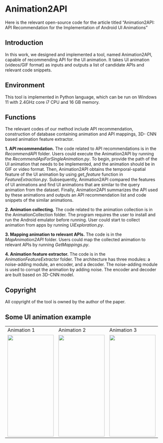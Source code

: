 # Animation2API

Here is the relevant open-source code for the article titled “Animation2API: API Recommendation for the Implementation of Android UI Animations”
## Introduction
In this work, we designed and implemented a tool, named Animation2API, capable of recommending API for the UI animation. It takes UI animation (videos/GIF format) as inputs and outputs a list of candidate APIs and relevant code snippets.

## Environment
This tool is implemented in Python language, which can be run on Windows 11 with 2.4GHz core i7 CPU and 16 GB memory. 

## Functions
The relevant codes of our method include API recommendation, construction of database containing animation and API mappings, 3D- CNN based animation feature extractor. 

**1.	API recommendation.** The code related to API recommendations is in the *RecommendAPI* folder. Users could execute the Animation2API by running the *RecommendApiForSingleAnimation.py*. To begin, provide the path of the UI animation that needs to be implemented, and the animation should be in GIF or video format. Then, Animation2API obtains the temporal-spatial feature of the UI animation by using *get_feature* function in *FeatureExtraction.py*. Subsequently, Animation2API compared the features of UI animations and find UI animations that are similar to the query animation from the dataset. Finally, Animation2API summarizes the API used by these animations and outputs an API recommendation list and code snippets of the similar animations.

**2.	Animation collecting.** The code related to the animation collection is in the AnimationCollection folder. The program requires the user to install and run the Android emulator before running. User could start to collect animation from apps by running *UiExploration.py*. 

**3.	Mapping animation to relevant APIs.** The code is in the *MapAnimation2API* folder. Users could map the collected animation to relevant APIs by running *GetMappings.py*. 

**4.	Animation feature extractor.** The code is in the *AnimationFeatureExtractor* folder. The architecture has three modules: a noise-adding module, an encoder, and a decoder. The noise-adding module is used to corrupt the animation by adding noise. The encoder and decoder are built based on 3D-CNN model.


## Copyright
All copyright of the tool is owned by the author of the paper.

## Some UI animation example
<table>
 
  <tr>
    <td>Animation 1</td>
    <td>Animation 2</td>
    <td>Animation 3</td>
    <td>Animation 4</td>
  </tr>
  <tr>
    <td valign="top"><img src="https://user-images.githubusercontent.com/39308424/234280488-a06cde9b-bf01-42e7-8011-c04abc642aca.gif" width="152" height="335"></td>
    <td valign="top"><img src="https://user-images.githubusercontent.com/39308424/234278470-8eccd780-ca43-4586-99ab-3e0a759e9e8d.gif" width="152" height="335"></td>
    <td valign="top"><img src="https://user-images.githubusercontent.com/39308424/234278491-f8d1bcf5-872b-4947-881b-e32b72d74e9f.gif" width="152" height="335"></td>
    <td valign="top"><img src="https://github-production-user-asset-6210df.s3.amazonaws.com/39308424/249388974-73af0ca7-fbdc-42e0-aa09-f0e93df38ab7.gif" width="152" height="335"></td>
  </tr>
 </table>
 


